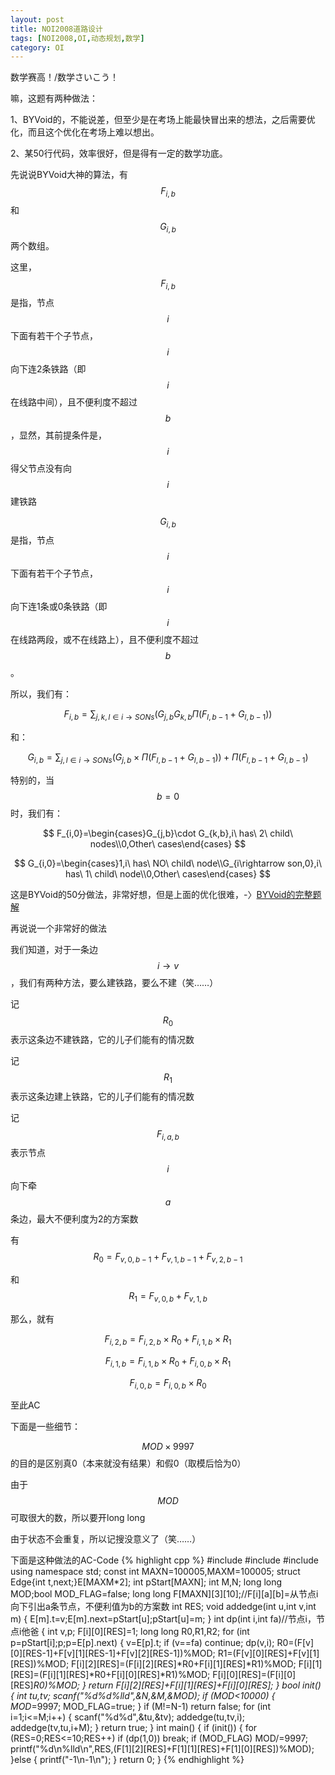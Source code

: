 ```yaml
---
layout: post
title: NOI2008道路设计
tags: [NOI2008,OI,动态规划,数学]
category: OI
---
```

数学赛高！/数学さいこう！

嘛，这题有两种做法：

1、BYVoid的，不能说差，但至少是在考场上能最快冒出来的想法，之后需要优化，而且这个优化在考场上难以想出。

2、某50行代码，效率很好，但是得有一定的数学功底。

先说说BYVoid大神的算法，有$$F_{i,b}$$和$$G_{i,b}$$两个数组。

这里，$$F_{i,b}$$是指，节点$$i$$下面有若干个子节点，$$i$$向下连2条铁路（即$$i$$在线路中间），且不便利度不超过$$b$$，显然，其前提条件是，$$i$$得父节点没有向$$i$$建铁路

$$G_{i,b}$$是指，节点$$i$$下面有若干个子节点，$$i$$向下连1条或0条铁路（即$$i$$在线路两段，或不在线路上），且不便利度不超过$$b$$。

所以，我们有：

$$
F_{i,b}=\sum_{j,k,l\in i\rightarrow SONs}(G_{j,b}G_{k,b}\Pi(F_{l,b-1}+G_{l,b-1}))
$$

和：

$$
G_{i,b}=\sum_{j,l\in i\rightarrow SONs}(G_{j,b}\times \Pi(F_{l,b-1}+G_{l,b-1})) + \Pi(F_{l,b-1}+G_{l,b-1})
$$

特别的，当$$b=0$$时，我们有：

$$
F_{i,0}=\begin{cases}G_{j,b}\cdot G_{k,b},i\ has\ 2\ child\ nodes\\0,Other\ cases\end{cases}
$$

$$
G_{i,0}=\begin{cases}1,i\ has\ NO\ child\ node\\G_{i\rightarrow son,0},i\ has\ 1\ child\ node\\0,Other\ cases\end{cases}
$$

这是BYVoid的50分做法，非常好想，但是上面的优化很难，-〉[BYVoid的完整题解](https://www.byvoid.com/zhs/blog/noi-2008-design)

再说说一个非常好的做法

我们知道，对于一条边$$i\rightarrow v$$，我们有两种方法，要么建铁路，要么不建（笑……）

记$$R_0$$表示这条边不建铁路，它的儿子们能有的情况数

记$$R_1$$表示这条边建上铁路，它的儿子们能有的情况数

记$$F_{i,a,b}$$表示节点$$i$$向下牵$$a$$条边，最大不便利度为2的方案数

有$$R_0=F_{v,0,b-1}+F_{v,1,b-1}+F_{v,2,b-1}$$

和$$R_1=F_{v,0,b}+F_{v,1,b}$$

那么，就有

$$F_{i,2,b}=F_{i,2,b}\times R_0+F_{i,1,b}\times R_1$$

$$F_{i,1,b}=F_{i,1,b}\times R_0+F_{i,0,b}\times R_1$$

$$F_{i,0,b}=F_{i,0,b}\times R_0$$

至此AC

下面是一些细节：

$$MOD\times 9997$$的目的是区别真0（本来就没有结果）和假0（取模后恰为0）

由于$$MOD$$可取很大的数，所以要开long long

由于状态不会重复，所以记搜没意义了（笑……）

下面是这种做法的AC-Code
{% highlight cpp %}
#include <iostream>
#include <cstdio>
#include <cstring>
using namespace std;
const int MAXN=100005,MAXM=100005;
struct Edge{int t,next;}E[MAXM*2];
int pStart[MAXN];
int M,N;
long long MOD;bool MOD_FLAG=false;
long long F[MAXN][3][10];//F[i][a][b]=从节点i向下引出a条节点，不便利值为b的方案数
int RES;
void addedge(int u,int v,int m)
{
    E[m].t=v;E[m].next=pStart[u];pStart[u]=m;
}
int dp(int i,int fa)//节点i，节点i他爸
{
    int v,p;
    F[i][0][RES]=1;
    long long R0,R1,R2;
    for (int p=pStart[i];p;p=E[p].next)
    {
        v=E[p].t;
        if (v==fa)
            continue;
        dp(v,i);
        R0=(F[v][0][RES-1]+F[v][1][RES-1]+F[v][2][RES-1])%MOD;
        R1=(F[v][0][RES]+F[v][1][RES])%MOD;
        F[i][2][RES]=(F[i][2][RES]*R0+F[i][1][RES]*R1)%MOD;
        F[i][1][RES]=(F[i][1][RES]*R0+F[i][0][RES]*R1)%MOD;
        F[i][0][RES]=(F[i][0][RES]*R0)%MOD;
    }
    return F[i][2][RES]+F[i][1][RES]+F[i][0][RES];
}
bool init()
{
    int tu,tv;
    scanf("%d%d%lld",&amp;N,&amp;M,&amp;MOD);
    if (MOD&lt;10000)
    {
        MOD*=9997;
        MOD_FLAG=true;
    }
    if (M!=N-1)
        return false;
    for (int i=1;i&lt;=M;i++)
    {
        scanf("%d%d",&amp;tu,&amp;tv);
        addedge(tu,tv,i);
        addedge(tv,tu,i+M);
    }
    return true;
}
int main()
{
    if (init())
    {
        for (RES=0;RES&lt;=10;RES++)
            if (dp(1,0))
                break;
        if (MOD_FLAG)
            MOD/=9997;
        printf("%d\n%lld\n",RES,(F[1][2][RES]+F[1][1][RES]+F[1][0][RES])%MOD);
    }else
    {
        printf("-1\n-1\n");
    }
    return 0;
}
{% endhighlight %}
